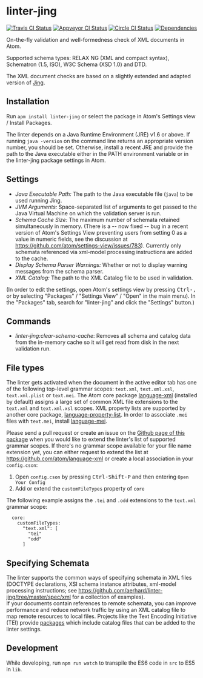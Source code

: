 # linter-jing

[![Travis CI Status](https://travis-ci.org/aerhard/linter-jing.svg?branch=master)](https://travis-ci.org/aerhard/linter-jing)
[![Appveyor CI Status](https://ci.appveyor.com/api/projects/status/github/aerhard/linter-jing?branch=master&svg=true)](https://ci.appveyor.com/project/aerhard/linter-jing)
[![Circle CI Status](https://circleci.com/gh/aerhard/linter-jing/tree/master.svg?style=shield&circle-token=93c48cdbcad41ba1b7cd08f231286b94b195de53)](https://circleci.com/gh/aerhard/linter-jing)
[![Dependencies](https://david-dm.org/aerhard/linter-jing.svg)](https://david-dm.org/aerhard/linter-jing)

On-the-fly validation and well-formedness check of XML documents in Atom.

Supported schema types: RELAX NG (XML and compact syntax), Schematron (1.5, ISO), W3C Schema (XSD 1.0) and DTD.

The XML document checks are based on a slightly extended and adapted version of [Jing](https://github.com/relaxng/jing-trang).

## Installation

Run `apm install linter-jing` or select the package in Atom's Settings view / Install Packages.

The linter depends on a Java Runtime Environment (JRE) v1.6 or above. If running `java -version` on the command line returns an appropriate version number, you should be set. Otherwise, install a recent JRE and provide the path to the Java executable either in the PATH environment variable or in the linter-jing package settings in Atom.

## Settings

* *Java Executable Path:* The path to the Java executable file (`java`) to be used running Jing.
* *JVM Arguments:* Space-separated list of arguments to get passed to the Java Virtual Machine on which the validation server is run.
* *Schema Cache Size:* The maximum number of schemata retained simultaneously in memory. (There is a -- now fixed -- bug in a recent version of Atom's Settings View preventing users from setting 0 as a value in numeric fields, see the discussion at https://github.com/atom/settings-view/issues/783). Currently only schemata referenced via xml-model processing instructions are added to the cache.
* *Display Schema Parser Warnings:* Whether or not to display warning messages from the schema parser.
* *XML Catalog:* The path to the XML Catalog file to be used in validation.

(In order to edit the settings, open Atom's settings view by pressing <kbd>Ctrl-,</kbd> or by selecting "Packages" / "Settings View" / "Open" in the main menu). In the "Packages" tab, search for "linter-jing" and click the "Settings" button.)

## Commands

* *linter-jing:clear-schema-cache*: Removes all schema and catalog data from the in-memory cache so it will get read from disk in the next validation run.

## File types

The linter gets activated when the document in the active editor tab has one of the following top-level grammar scopes: `text.xml`, `text.xml.xsl`, `text.xml.plist` or `text.mei`. The Atom core package [language-xml](https://atom.io/packages/language-xml) (installed by default) assigns a large set of common XML file extensions to the `text.xml` and `text.xml.xsl` scopes. XML property lists are supported by another core package, [language-property-list](https://atom.io/packages/language-property-list). In order to associate `.mei` files with `text.mei`, install [language-mei](https://atom.io/packages/language-xml).

Please send a pull request or create an issue on the [Github page of this package](https://github.com/aerhard/linter-jing) when you would like to extend the linter's list of supported grammar scopes. If there's no grammar scope available for your file name extension yet, you can either request to extend the list at https://github.com/atom/language-xml or create a local association in your `config.cson`:

1. Open `config.cson` by pressing <kbd>Ctrl-Shift-P</kbd> and then entering `Open Your Config`
2. Add or extend the `customFileTypes` property of `core`

The following example assigns the `.tei` and `.odd` extensions to the `text.xml` grammar scope:  

```
  core:
    customFileTypes:
      "text.xml": [
        "tei"
        "odd"
      ]
```

## Specifying Schemata

The linter supports the common ways of specifying schemata in XML files (DOCTYPE declarations, XSI schema instance attributes, xml-model processing instructions; see  https://github.com/aerhard/linter-jing/tree/master/spec/xml for a collection of examples).   
If your documents contain references to remote schemata, you can improve performance and reduce network traffic by using an XML catalog file to map remote resources to local files. Projects like the Text Encoding Initiative (TEI) provide [packages](https://sourceforge.net/projects/tei/files/TEI-P5-all/) which include catalog files that can be added to the linter settings.

## Development

While developing, run `npm run watch` to transpile the ES6 code in `src` to ES5 in `lib`.

